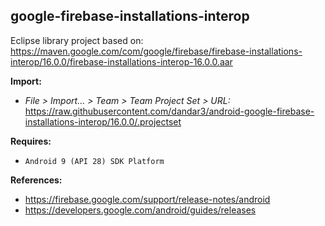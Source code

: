 ## google-firebase-installations-interop

Eclipse library project based on:<br/>
https://maven.google.com/com/google/firebase/firebase-installations-interop/16.0.0/firebase-installations-interop-16.0.0.aar

**Import:**
- _File > Import... > Team > Team Project Set > URL:_<br/>
  https://raw.githubusercontent.com/dandar3/android-google-firebase-installations-interop/16.0.0/.projectset

**Requires:**
- `Android 9 (API 28) SDK Platform`

**References:**
- https://firebase.google.com/support/release-notes/android
- https://developers.google.com/android/guides/releases